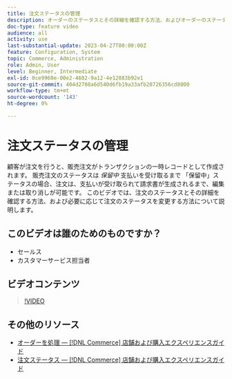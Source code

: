 ```yaml
---
title: 注文ステータスの管理
description: オーダーのステータスとその詳細を確認する方法、およびオーダーのステータスを変更する方法について説明します。
doc-type: feature video
audience: all
activity: use
last-substantial-update: 2023-04-27T00:00:00Z
feature: Configuration, System
topic: Commerce, Administration
role: Admin, User
level: Beginner, Intermediate
exl-id: 0ce9960e-00e2-4602-9a12-4e12883b92e1
source-git-commit: 404d2708a6d540d6fb19a33afb20726356cd8000
workflow-type: tm+mt
source-wordcount: '143'
ht-degree: 0%

---
```


# 注文ステータスの管理

顧客が注文を行うと、販売注文がトランザクションの一時レコードとして作成されます。 販売注文のステータスは _保留中_ 支払いを受け取るまで 「保留中」ステータスの場合、注文は、支払いが受け取られて請求書が生成されるまで、編集または取り消しが可能です。 このビデオでは、注文のステータスとその詳細を確認する方法、および必要に応じて注文のステータスを変更する方法について説明します。

## このビデオは誰のためのものですか？

- セールス
- カスタマーサービス担当者

## ビデオコンテンツ

>[!VIDEO](https://video.tv.adobe.com/v/343935?quality=12&learn=on)

## その他のリソース

- [オーダーを処理 — [!DNL Commerce] 店舗および購入エクスペリエンスガイド](https://experienceleague.adobe.com/docs/commerce-admin/stores-sales/order-management/orders/order-processing.html#process-an-order)
- [注文ステータス — [!DNL Commerce] 店舗および購入エクスペリエンスガイド](https://experienceleague.adobe.com/docs/commerce-admin/stores-sales/order-management/orders/order-status.html)
